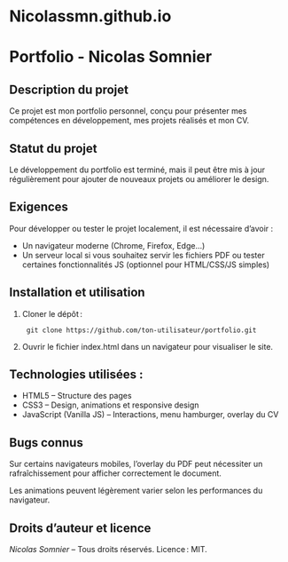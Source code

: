 # Nicolassmn.github.io

# Portfolio - Nicolas Somnier

## Description du projet

Ce projet est mon portfolio personnel, conçu pour présenter mes compétences en développement, mes projets réalisés et mon CV.

## Statut du projet

Le développement du portfolio est terminé, mais il peut être mis à jour régulièrement pour ajouter de nouveaux projets ou améliorer le design.

## Exigences

Pour développer ou tester le projet localement, il est nécessaire d’avoir :

- Un navigateur moderne (Chrome, Firefox, Edge…)
- Un serveur local si vous souhaitez servir les fichiers PDF ou tester certaines fonctionnalités JS (optionnel pour HTML/CSS/JS simples)

## Installation et utilisation

1. Cloner le dépôt :

        git clone https://github.com/ton-utilisateur/portfolio.git

2. Ouvrir le fichier index.html dans un navigateur pour visualiser le site.

## Technologies utilisées :

- HTML5 – Structure des pages
- CSS3 – Design, animations et responsive design
- JavaScript (Vanilla JS) – Interactions, menu hamburger, overlay du CV

## Bugs connus

Sur certains navigateurs mobiles, l’overlay du PDF peut nécessiter un rafraîchissement pour afficher correctement le document.

Les animations peuvent légèrement varier selon les performances du navigateur.


## Droits d’auteur et licence

_Nicolas Somnier_ – Tous droits réservés.
Licence : MIT.